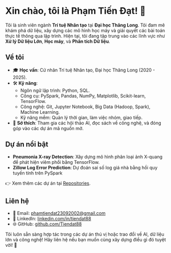 # Xin chào, tôi là Phạm Tiến Đạt! 👋

Tôi là sinh viên ngành **Trí tuệ Nhân tạo** tại **Đại học Thăng Long**. Tôi đam mê khám phá dữ liệu, xây dựng các mô hình học máy và giải quyết các bài toán thực tế thông qua lập trình. Hiện tại, tôi đang tập trung vào các lĩnh vực như **Xử lý Dữ liệu Lớn**, **Học máy**, và **Phân tích Dữ liệu**.

## Về tôi
- 🎓 **Học vấn**: Cử nhân Trí tuệ Nhân tạo, Đại học Thăng Long (2020 - 2025).
- 🛠 **Kỹ năng**:
  - Ngôn ngữ lập trình: Python, SQL.
  - Công cụ: PySpark, Pandas, NumPy, Matplotlib, Scikit-learn, TensorFlow.
  - Công nghệ: Git, Jupyter Notebook, Big Data (Hadoop, Spark), Machine Learning.
  - Kỹ năng mềm: Quản lý thời gian, làm việc nhóm, giao tiếp.
- 🌟 **Sở thích**: Tham gia các hội thảo AI, đọc sách về công nghệ, và đóng góp vào các dự án mã nguồn mở.

## Dự án nổi bật
- **Pneumonia X-ray Detection**: Xây dựng mô hình phân loại ảnh X-quang để phát hiện viêm phổi bằng TensorFlow.
- **Zillow Log Error Prediction**: Dự đoán sai số log giá nhà bằng hồi quy tuyến tính trên PySpark

👉 Xem thêm các dự án tại [Repositories](https://github.com/Tiendat88?tab=repositories).

## Liên hệ
- 📧 Email: [phamtiendat23092002@gmail.com](phamtiendat23092002@gmail.com)
- 💼 LinkedIn: [linkedin.com/in/tiendat88](https://linkedin.com/in/tiendat88)
- 🌐 GitHub: [github.com/Tiendat88](https://github.com/Tiendat88)

Tôi luôn sẵn sàng hợp tác trong các dự án thú vị hoặc trao đổi về AI, dữ liệu lớn và công nghệ! Hãy liên hệ nếu bạn muốn cùng xây dựng điều gì đó tuyệt vời! 🚀
